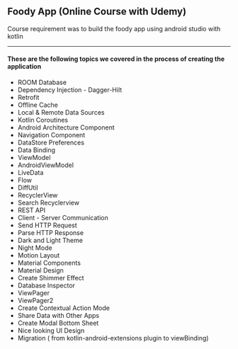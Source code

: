 <h2>Foody App (Online Course with Udemy)</h2>

<p>Course requirement was to build the foody app using android studio with kotlin</p><hr>

<h4>These are the following topics we covered in the process of creating the application</h4>

<ul>
<li>ROOM Database</li>
<li>Dependency Injection - Dagger-Hilt</li>
<li>Retrofit
<li>Offline Cache
<li>Local & Remote Data Sources
<li>Kotlin Coroutines
<li>Android Architecture Component
<li>Navigation Component
<li>DataStore Preferences
<li>Data Binding
<li>ViewModel
<li>AndroidViewModel
<li>LiveData
<li>Flow
<li>DiffUtil
<li>RecyclerView
<li>Search Recyclerview
<li>REST API
<li>Client - Server Communication
<li>Send HTTP Request
<li>Parse HTTP Response
<li>Dark and Light Theme
<li>Night Mode
<li>Motion Layout
<li>Material Components
<li>Material Design
<li>Create Shimmer Effect
<li>Database Inspector
<li>ViewPager
<li>ViewPager2
<li>Create Contextual Action Mode
<li>Share Data with Other Apps
<li>Create Modal Bottom Sheet
<li>Nice looking UI Design
<li>Migration ( from kotlin-android-extensions plugin to viewBinding)
</ul>
